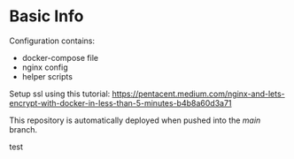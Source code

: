 # Basic Info

Configuration contains:
  - docker-compose file
  - nginx config
  - helper scripts

Setup ssl using this tutorial:
https://pentacent.medium.com/nginx-and-lets-encrypt-with-docker-in-less-than-5-minutes-b4b8a60d3a71

This repository is automatically deployed when pushed into the _main_ branch.


test
